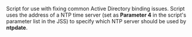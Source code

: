 Script for use with fixing common Active Directory binding issues. Script uses the address of a NTP time server (set as **Parameter 4** in the script's parameter list in the JSS) to specify which NTP server should be used by **ntpdate**.